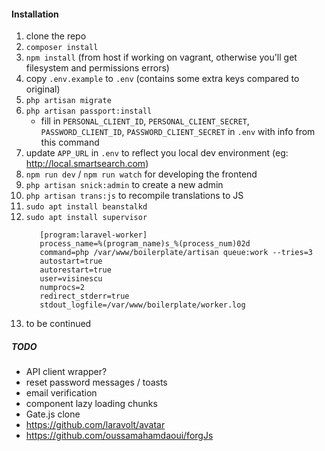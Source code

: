#### Installation
1. clone the repo
2. `composer install`
3. `npm install` (from host if working on vagrant, otherwise you'll get filesystem and permissions errors)
4. copy `.env.example` to `.env` (contains some extra keys compared to original)
5. `php artisan migrate`
6. `php artisan passport:install`
    - fill in `PERSONAL_CLIENT_ID`, `PERSONAL_CLIENT_SECRET`, `PASSWORD_CLIENT_ID`, `PASSWORD_CLIENT_SECRET` in `.env` with info from this command 
7. update `APP_URL` in `.env` to reflect you local dev environment (eg: http://local.smartsearch.com)
8. `npm run dev` / `npm run watch` for developing the frontend
9. `php artisan snick:admin` to create a new admin
10. `php artisan trans:js` to recompile translations to JS
11. `sudo apt install beanstalkd`
12. `sudo apt install supervisor`
     ```
        [program:laravel-worker]
        process_name=%(program_name)s_%(process_num)02d
        command=php /var/www/boilerplate/artisan queue:work --tries=3
        autostart=true
        autorestart=true
        user=visinescu
        numprocs=2
        redirect_stderr=true
        stdout_logfile=/var/www/boilerplate/worker.log
     ```
13. to be continued

##### TODO

- API client wrapper?
- reset password messages / toasts
- email verification
- component lazy loading chunks
- Gate.js clone
- https://github.com/laravolt/avatar
- https://github.com/oussamahamdaoui/forgJs

